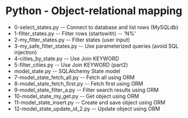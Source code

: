 #  Python - Object-relational mapping
- 0-select_states.py -- Connect to database and list rows (MySQLdb)
- 1-filter_states.py -- Filter rows (startswith) -- 'N%'
- 2-my_filter_states.py -- Filter states (user input)
- 3-my_safe_filter_states.py -- Use parameterized queries (avoid SQL injection)
- 4-cities_by_state.py -- Use Join KEYWORD
- 5-filter_cities.py -- Use Join KEYWORD (part2)
- model_state.py -- SQLAlchemy State model
- 7-model_state_fetch_all.py -- Fetch all using ORM
- 8-model_state_fetch_first.py -- Fetch first using ORM
- 9-model_state_filter_a.py -- Filter search results  using ORM
- 10-model_state_my_get.py -- Get object using ORM
- 11-model_state_insert.py -- Create and save object using ORM
- 12-model_state_update_id_2.py -- Update object using ORM
